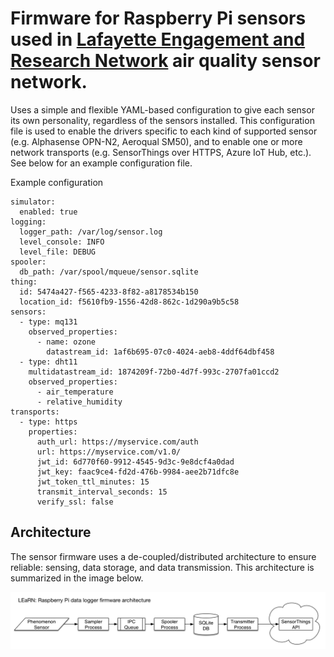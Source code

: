 # Firmware for Raspberry Pi sensors used in [Lafayette Engagement and Research Network](https://learnlafayette.com/) air quality sensor network.

Uses a simple and flexible YAML-based configuration to give each
sensor its own personality, regardless of the sensors installed.  This
configuration file is used to enable the drivers specific to each kind
of supported sensor (e.g. Alphasense OPN-N2, Aeroqual SM50), and to
enable one or more network transports (e.g. SensorThings over HTTPS,
Azure IoT Hub, etc.).  See below for an example configuration file.

Example configuration
```
simulator:
  enabled: true
logging:
  logger_path: /var/log/sensor.log
  level_console: INFO
  level_file: DEBUG
spooler:
  db_path: /var/spool/mqueue/sensor.sqlite
thing:
  id: 5474a427-f565-4233-8f82-a8178534b150
  location_id: f5610fb9-1556-42d8-862c-1d290a9b5c58
sensors:
  - type: mq131
    observed_properties:
      - name: ozone
        datastream_id: 1af6b695-07c0-4024-aeb8-4ddf64dbf458
  - type: dht11
    multidatastream_id: 1874209f-72b0-4d7f-993c-2707fa01ccd2
    observed_properties:
      - air_temperature
      - relative_humidity
transports:
  - type: https
    properties:
      auth_url: https://myservice.com/auth
      url: https://myservice.com/v1.0/
      jwt_id: 6d770f60-9912-4545-9d3c-9e8dcf4a0dad
      jwt_key: faac9ce4-fd2d-476b-9984-aee2b71dfc8e
      jwt_token_ttl_minutes: 15
      transmit_interval_seconds: 15
      verify_ssl: false
```

## Architecture

The sensor firmware uses a de-coupled/distributed architecture to
ensure reliable: sensing, data storage, and data transmission.  This
architecture is summarized in the image below.

![LEaRN: Raspberry Pi data logger firmware architecture](docs/LEaRN-DataloggerArchitecture.png)

